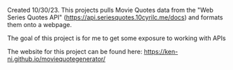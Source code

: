 Created 10/30/23. This projects pulls Movie Quotes data from the "Web Series Quotes API" (https://api.seriesquotes.10cyrilc.me/docs) and formats them onto a webpage.

The goal of this project is for me to get some exposure to working with APIs

The website for this project can be found here: https://ken-ni.github.io/moviequotegenerator/
